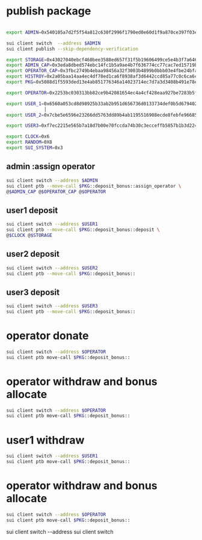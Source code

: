 # publish package
```bash

export ADMIN=0x540105a7d2f5f54a812c630f2996f1790ed0e60d1f9a870ce397f03e4cec9b38

sui client switch  --address $ADMIN
sui client publish --skip-dependency-verification 

```

```bash
export STORAGE=0x43027040ebcf460bee3588ed657f31f5b19606499ce5e4b3f7a64628557c9137
export ADMIN_CAP=0x3eda8dbed574ebc14fc1b5a9ae4b7f636774cc77cac7ed15719b9b21c49979a7
export OPERATOR_CAP=0x3fbc2749b4ebaa98456a32f3003b4899b0bbb03e4fbe24bfa50bf81b5e066167
export HISTROY=0x2a05baa14aa4ec4df78ed1ca6f8938af3d6442ccd85a77c0c6ca6cdb7a954665
export PKG=0x5088d1f5593ded13e4ab851776346a14023714ec7d7a3d3408b491e78e9a9193
```

```bash
export OPERATOR=0x2253bc030313bb82ce9b42081654ec4a4cf428eaa927be7283b5fa672b54a7d4

export USER_1=0x6560a053cd8d98925b33ab2b951d656736d0133734def0b5d679402fc555576c
              │
export USER_2=0x7cbe5e6596e23266dd5763dd89b4ab1195516908ecde8febfe96685c7cbe6432

export USER3=0xf7ec2215e565b7a18d7b00e70fccda74b30c3ecceffb5857b1b3d2249e28e94f

export CLOCK=0x6
export RANDOM=0X8
export SUI_SYSTEM=0x3

```


## admin :assign operator
```bash
sui client switch --address $ADMIN
sui client ptb --move-call $PKG::deposit_bonus::assign_operator \
@$ADMIN_CAP @$OPERATOR_CAP @$OPERATOR
```


## user1 deposit
```bash
sui client switch --address $USER1
sui client ptb --move-call $PKG::deposit_bonus::deposit \
@$CLOCK @$STORAGE 
```

## user2 deposit
```bash
sui client switch --address $USER2
sui client ptb --move-call $PKG::deposit_bonus::
```

## user3 deposit
```bash
sui client switch --address $USER3
sui client ptb --move-call $PKG::deposit_bonus::
```

#  operator donate
```bash
sui client switch --address $OPERATOR
sui client ptb move-call $PKG::deposit_bonus::
```

# operator  withdraw and bonus allocate

```bash
sui client switch --address $OPERATOR
sui client ptb move-call $PKG::deposit_bonus::
```
# user1  withdraw
```bash
sui client switch --address $USER1
sui client ptb move-call $PKG::deposit_bonus::
```

#   operator  withdraw and bonus allocate
```bash
sui client switch --address $OPERATOR
sui client ptb move-call $PKG::deposit_bonus::
```

sui client switch --address 
sui client switch